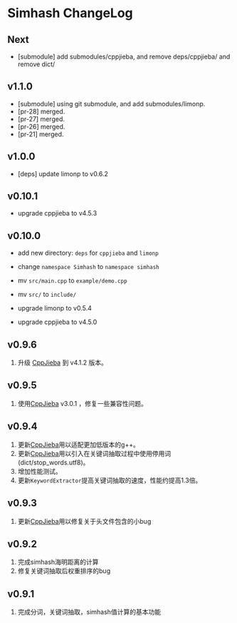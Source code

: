 # Simhash ChangeLog

## Next

+ [submodule] add submodules/cppjieba, and remove deps/cppjieba/ and remove dict/

## v1.1.0

+ [submodule] using git submodule, and add submodules/limonp.
+ [pr-28] merged.
+ [pr-27] merged.
+ [pr-26] merged.
+ [pr-21] merged.

## v1.0.0

+ [deps] update limonp to v0.6.2

## v0.10.1

+ upgrade cppjieba to v4.5.3

## v0.10.0

+ add new directory: `deps` for `cppjieba` and `limonp`
+ change `namespace Simhash` to `namespace simhash` 
+ mv `src/main.cpp` to `example/demo.cpp`
+ mv `src/` to `include/`

+ upgrade limonp to v0.5.4
+ upgrade cppjieba to v4.5.0

## v0.9.6

1. 升级 [CppJieba] 到 v4.1.2 版本。

## v0.9.5

1. 使用[CppJieba] v3.0.1 ，修复一些兼容性问题。

## v0.9.4

1. 更新[CppJieba]用以适配更加低版本的g++。
2. 更新[CppJieba]用以引入在关键词抽取过程中使用停用词(dict/stop_words.utf8)。
3. 增加性能测试。
4. 更新`KeywordExtractor`提高关键词抽取的速度，性能约提高1.3倍。


## v0.9.3

1. 更新[CppJieba]用以修复关于头文件包含的小bug

## v0.9.2

1. 完成simhash海明距离的计算
2. 修复关键词抽取后权重排序的bug

## v0.9.1

1. 完成分词，关键词抽取，simhash值计算的基本功能

[CppJieba]:https://github.com/yanyiwu/cppjieba.git
